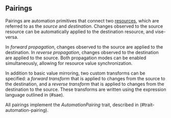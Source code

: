 ## Pairings

Pairings are automation primitives that connect two [resources][], which
are referred to as the *source* and *destination*. Changes observed to
the source resource can be automatically applied to the destination
resource, and vise-versa.

[resources]: https://tools.ietf.org/html/rfc2616#section-5.2

In *forward propagation*, changes observed to the source are applied
to the destination.
In *reverse propagation*, changes observed to the destination are applied
to the source. Both propagation modes can be enabled simultaneously,
allowing for resource value synchronization.

In addition to basic value mirroring, two custom transforms can be
specified: a *forward transform* that is applied to changes from the
source to the destination, and a *reverse transform* that is applied
to changes from the destination to the source. These transforms
are written using the expression language outlined in (#sae).

All pairings implement the *AutomationPairing* trait, described
in (#trait-automation-pairing).
